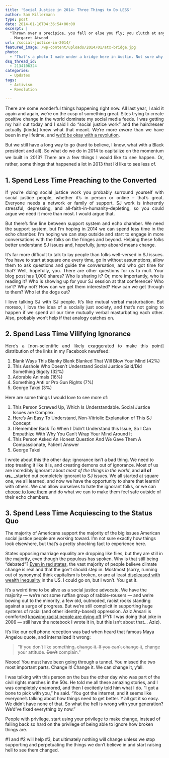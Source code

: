 ```yaml
---
title: 'Social Justice in 2014: Three Things to Do LESS'
author: Sam Killermann
type: post
date: 2014-01-16T04:36:54+00:00
excerpt: |
  "Thrown over a precipice, you fall or else you fly; you clutch at any hope, however unlikely; however – if I may use such an overworked word – miraculous. What we mean by that is, Against all odds."
  - Margaret Atwood
url: /social-justice-in-2014/
featured_image: /wp-content/uploads/2014/01/atx-bridge.jpg
photo:
  - "That's a photo I made under a bridge here in Austin. Not sure why I felt compelled to include it with this thought, but there's something bridgey going on here."
dsq_thread_id:
  - 2134106324
categories:
  - Updates
tags:
  - Activism
  - Revolution

---
```

<p style="text-align: justify;">
  There are some wonderful things happening right now. All last year, I said it again and again, we&#8217;re on the cusp of something great. Sites trying to create positive change in the world dominate my social media feeds. I was getting my hair cut today and I said I do &#8220;social justice work&#8221; and the hairdresser actually [kinda] knew what that meant. We&#8217;re more <em>aware</em> than we have been in my lifetime, and <a title="I’d be okay with a revolution." href="//okay-with-revolution/">we&#8217;d be okay with a revolution</a>.
</p>

<p style="text-align: justify;">
  But we still have a long way to go (hard to believe, I know, what with a Black president and all). <span style="line-height: 1.5em;">So what do we do in 2014 to capitalize on the momentum we built in 2013? There are a few things I would like to see happen. Or, rather, </span>some things that happened a lot in 2013 that I&#8217;d like to see less of.<span style="line-height: 1.5em;"><br /> </span>
</p>

<h2 style="text-align: justify;">
  1. Spend Less Time Preaching to the Converted
</h2>

<p style="text-align: justify;">
  If you&#8217;re doing social justice work you probably surround yourself with social justice people, whether it&#8217;s in person or online &#8211; that&#8217;s great. Everyone needs a network or family of support. SJ work is inherently stressful, depressing, and all-faith-in-humanity-depleting, so you could argue we need it more than most. I would argue that.
</p>

<p style="text-align: justify;">
  But there&#8217;s fine line between support system and echo chamber. We need the support system, but I&#8217;m hoping in 2014 we can spend less time in the echo chamber. I&#8217;m hoping we can step outside and start to engage in more conversations with the folks on the fringes and beyond. Helping these folks better understand SJ issues and, hopefully, jump aboard means change.
</p>

<p style="text-align: justify;">
  It&#8217;s far more difficult to talk to lay people than folks well-versed in SJ issues. You have to start at square one every time, go in without assumptions, allow them to ask questions and guide the conversation, and who got time for that? Well, hopefully, you. There are other questions for us to mull. Your blog post has 1,000 shares? Who is sharing it? Or, more importantly, who is reading it? Who is showing up for your SJ session at that conference? Who isn&#8217;t? Why not? How can we get them interested? How can we get through to them? Who let the dogs out?
</p>

<p style="text-align: justify;">
  I love talking SJ with SJ people. It&#8217;s like mutual verbal masturbation. But moreso, I love the idea of a socially just society, and that&#8217;s not going to happen if we spend all our time mutually verbal masturbating each other. Also, probably won&#8217;t help if that analogy catches on.
</p>

<h2 style="text-align: justify;">
  2. Spend Less Time Vilifying Ignorance
</h2>

<p style="text-align: justify;">
  Here&#8217;s a [non-scientific and likely exaggerated to make this point] distribution of the links in my Facebook newsfeed:
</p>

  1. Blank Ways This Blanky Blank Blanked That Will Blow Your Mind (42%)
  2. This Asshole Who Doesn&#8217;t Understand Social Justice Said/Did Something Bigoty (32%)
  3. Adorable Animals (16%)
  4. Something Anti or Pro Gun Rights (7%)
  5. George Takei (3%)

Here are some things I would love to see more of:

  1. This Person Screwed Up, Which Is Understandable. Social Justice Issues are Complex.
  2. Here&#8217;s An Easy To Understand, Non-Vitriolic Explanation of This SJ Concept
  3. I Remember Back To When I Didn&#8217;t Understand this Issue, So I Can Empathize With Why You Can&#8217;t Wrap Your Mind Around It
  4. This Person Asked An Honest Question And We Gave Them A Compassionate, Patient Answer
  5. George Takei

I wrote about this the other day: ignorance isn&#8217;t a bad thing. We need to stop treating it like it is, and creating demons out of ignorance. Most of us are incredibly ignorant about _most of the things in the world_, and **all of us**_ _started out completely ignorant to SJ issues. We all started at square one, we all learned, and now we have the opportunity to share that learnin&#8217; with others. We can allow ourselves to hate the ignorant folks, or we can [choose to love them][1] and do what we can to make them feel safe outside of their echo chambers.

## 3. Spend Less Time Acquiescing to the Status Quo

The majority of Americans support the majority of the big issues American social justice people are working toward. I&#8217;m not sure exactly how things look elsewhere, but that&#8217;s a pretty shocking fact to experience here.

States opposing marriage equality are dropping like flies, but they are still in the majority, even though the populous has spoken. Why is that still being &#8220;debated&#8221;? [Even in red states][2], the vast majority of people believe climate change is real and that the gov&#8217;t should step in. Mostmost (sorry, running out of synonyms) think capitalism is broken, or are at least [displeased with wealth inequality][3] in the US. I could go on, but I won&#8217;t. You get it.

It&#8217;s a weird time to be alive as a social justice advocate. We have the majority &#8212; we&#8217;re not some ruffian group of rabble-rousers &#8212; and we&#8217;re bowing out to the minority, a few old, outmoded, racist rocks standing against a surge of progress. But we&#8217;re still complicit in supporting huge systems of racial (and other identity-based) oppression. Aziz Ansari is comforted [knowing racist people are dying off][4] (FYI: I was doing that joke in 2006 &#8212; still have the notebook I wrote it in, but this isn&#8217;t about that&#8230; Aziz).

It&#8217;s like our cell phone reception was bad when heard that famous Maya Angelou quote, and internalized it wrong:

> “If you don&#8217;t like something<del>, change it. If you can&#8217;t change it</del>, change your attitude. <del>Don&#8217;t</del> complain.”

Noooo! You must have been going through a tunnel. You missed the two most important parts. Change it! Change it. We can change it, y&#8217;all.

I was talking with this person on the bus the other day who was part of the civil rights marches in the 50s. He told me all these amazing stories, and I was completely enamored, and then I excitedly told him what I do. &#8220;I got a bone to pick with you,&#8221; he said. &#8220;You got the internet, and it seems like everyone&#8217;s talking about how things need to get better. Y&#8217;all got it so easy. We didn&#8217;t have none of that. So what the hell is wrong with your generation? We&#8217;d&#8217;ve fixed everything by now.&#8221;

People with privilege, start using your privilege to make change, instead of falling back so hard on the privilege of being able to ignore how broken things are.

#1 and #2 will help #3, but ultimately nothing will change unless we stop supporting and perpetuating the things we don&#8217;t believe in and start raising hell to see them changed.

 [1]: //choose-to-love/ "Choosing to Love Instead of Allowing Ourselves to Hate"
 [2]: http://www.theguardian.com/environment/2013/nov/13/climate-change-red-state-opinion-america-study
 [3]: http://www.youtube.com/watch?v=QPKKQnijnsM
 [4]: http://teamcoco.com/video/aziz-ansari-racist-grandma